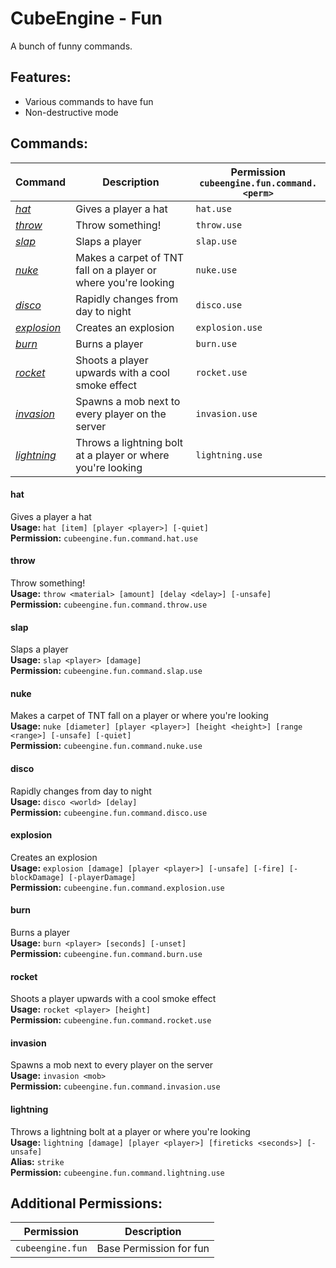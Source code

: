 # CubeEngine - Fun
A bunch of funny commands.

## Features:
 - Various commands to have fun
 - Non-destructive mode

## Commands:

| Command | Description | Permission<br>`cubeengine.fun.command.<perm>` |
| --- | --- | --- |
| [*hat*](#hat) | Gives a player a hat | `hat.use` |
| [*throw*](#throw) | Throw something! | `throw.use` |
| [*slap*](#slap) | Slaps a player | `slap.use` |
| [*nuke*](#nuke) | Makes a carpet of TNT fall on a player or where you're looking | `nuke.use` |
| [*disco*](#disco) | Rapidly changes from day to night | `disco.use` |
| [*explosion*](#explosion) | Creates an explosion | `explosion.use` |
| [*burn*](#burn) | Burns a player | `burn.use` |
| [*rocket*](#rocket) | Shoots a player upwards with a cool smoke effect | `rocket.use` |
| [*invasion*](#invasion) | Spawns a mob next to every player on the server | `invasion.use` |
| [*lightning*](#lightning) | Throws a lightning bolt at a player or where you're looking | `lightning.use` |

#### hat  
Gives a player a hat  
**Usage:** `hat [item] [player <player>] [-quiet]`  
**Permission:** `cubeengine.fun.command.hat.use`  
  

#### throw  
Throw something!  
**Usage:** `throw <material> [amount] [delay <delay>] [-unsafe]`  
**Permission:** `cubeengine.fun.command.throw.use`  
  

#### slap  
Slaps a player  
**Usage:** `slap <player> [damage]`  
**Permission:** `cubeengine.fun.command.slap.use`  
  

#### nuke  
Makes a carpet of TNT fall on a player or where you're looking  
**Usage:** `nuke [diameter] [player <player>] [height <height>] [range <range>] [-unsafe] [-quiet]`  
**Permission:** `cubeengine.fun.command.nuke.use`  
  

#### disco  
Rapidly changes from day to night  
**Usage:** `disco <world> [delay]`  
**Permission:** `cubeengine.fun.command.disco.use`  
  

#### explosion  
Creates an explosion  
**Usage:** `explosion [damage] [player <player>] [-unsafe] [-fire] [-blockDamage] [-playerDamage]`  
**Permission:** `cubeengine.fun.command.explosion.use`  
  

#### burn  
Burns a player  
**Usage:** `burn <player> [seconds] [-unset]`  
**Permission:** `cubeengine.fun.command.burn.use`  
  

#### rocket  
Shoots a player upwards with a cool smoke effect  
**Usage:** `rocket <player> [height]`  
**Permission:** `cubeengine.fun.command.rocket.use`  
  

#### invasion  
Spawns a mob next to every player on the server  
**Usage:** `invasion <mob>`  
**Permission:** `cubeengine.fun.command.invasion.use`  
  

#### lightning  
Throws a lightning bolt at a player or where you're looking  
**Usage:** `lightning [damage] [player <player>] [fireticks <seconds>] [-unsafe]`  
**Alias:** `strike`  
**Permission:** `cubeengine.fun.command.lightning.use`  
  

## Additional Permissions:

| Permission | Description |
| --- | --- |
| `cubeengine.fun` | Base Permission for fun |